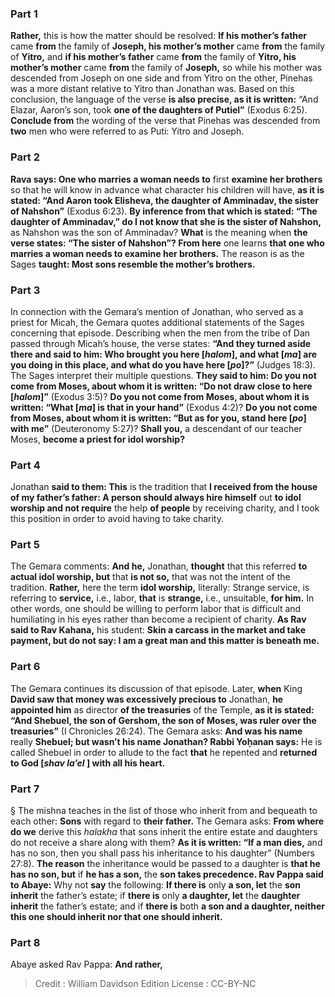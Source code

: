 
### Part 1
<b>Rather,</b> this is how the matter should be resolved: <b>If his mother’s father</b> came <b>from</b> the family of <b>Joseph, his mother’s mother</b> came <b>from</b> the family of <b>Yitro,</b> and <b>if his mother’s father</b> came <b>from</b> the family of <b>Yitro, his mother’s mother</b> came <b>from</b> the family of <b>Joseph,</b> so while his mother was descended from Joseph on one side and from Yitro on the other, Pinehas was a more distant relative to Yitro than Jonathan was. Based on this conclusion, the language of the verse <b>is also precise, as it is written:</b> “And Elazar, Aaron’s son, took <b>one of the daughters of Putiel”</b> (Exodus 6:25). <b>Conclude from</b> the wording of the verse that Pinehas was descended from <b>two</b> men who were referred to as Puti: Yitro and Joseph.

### Part 2
<b>Rava says: One who marries a woman needs to</b> first <b>examine her brothers</b> so that he will know in advance what character his children will have, <b>as it is stated: “And Aaron took Elisheva, the daughter of Amminadav, the sister of Nahshon”</b> (Exodus 6:23). <b>By inference from that which is stated: “The daughter of Amminadav,” do I not know that she is the sister of Nahshon,</b> as Nahshon was the son of Amminadav? <b>What</b> is the meaning when <b>the verse states: “The sister of Nahshon”? From here</b> one learns <b>that one who marries a woman needs to examine her brothers.</b> The reason is as the Sages <b>taught: Most sons resemble the mother’s brothers.</b>

### Part 3
In connection with the Gemara’s mention of Jonathan, who served as a priest for Micah, the Gemara quotes additional statements of the Sages concerning that episode. Describing when the men from the tribe of Dan passed through Micah’s house, the verse states: <b>“And they turned aside there and said to him: Who brought you here [<i>halom</i>], and what [<i>ma</i>] are you doing in this place, and what do you have here [<i>po</i>]?”</b> (Judges 18:3). The Sages interpret their multiple questions. <b>They said to him: Do you not come from Moses, about whom it is written: “Do not draw close to here [<i>halom</i>]”</b> (Exodus 3:5)? <b>Do you not come from Moses, about whom it is written: “What [<i>ma</i>] is that in your hand”</b> (Exodus 4:2)? <b>Do you not come from Moses, about whom it is written: “But as for you, stand here [<i>po</i>] with me”</b> (Deuteronomy 5:27)? <b>Shall you,</b> a descendant of our teacher Moses, <b>become a priest for idol worship?</b>

### Part 4
Jonathan <b>said to them: This</b> is the tradition that <b>I received from the house of my father’s father: A person should always hire himself</b> out <b>to idol worship and not require</b> the help <b>of people</b> by receiving charity, and I took this position in order to avoid having to take charity.

### Part 5
The Gemara comments: <b>And he,</b> Jonathan, <b>thought</b> that this referred <b>to actual idol worship, but</b> that <b>is not so,</b> that was not the intent of the tradition. <b>Rather,</b> here the term <b>idol worship,</b> literally: Strange service, is referring to <b>service,</b> i.e., labor, <b>that</b> is <b>strange,</b> i.e., unsuitable, <b>for him.</b> In other words, one should be willing to perform labor that is difficult and humiliating in his eyes rather than become a recipient of charity. <b>As Rav said to Rav Kahana,</b> his student: <b>Skin a carcass in the market and take payment, but do not say: I am a great man and this matter is beneath me.</b>

### Part 6
The Gemara continues its discussion of that episode. Later, <b>when</b> King <b>David saw that money was excessively precious to</b> Jonathan, <b>he appointed him</b> as director <b>of the treasuries</b> of the Temple, <b>as it is stated: “And Shebuel, the son of Gershom, the son of Moses, was ruler over the treasuries”</b> (I Chronicles 26:24). The Gemara asks: <b>And was his name</b> really <b>Shebuel; but wasn’t his name Jonathan? Rabbi Yoḥanan says:</b> He is called Shebuel in order to allude to the fact <b>that</b> he repented and <b>returned to God [<i>shav la’el</i> ] with all his heart.</b>

### Part 7
§ The mishna teaches in the list of those who inherit from and bequeath to each other: <b>Sons</b> with regard to <b>their father.</b> The Gemara asks: <b>From where do we</b> derive this <i>halakha</i> that sons inherit the entire estate and daughters do not receive a share along with them? <b>As it is written: “If a man dies,</b> and has no son, then you shall pass his inheritance to his daughter” (Numbers 27:8). <b>The reason</b> the inheritance would be passed to a daughter is <b>that he has no son, but</b> if <b>he has a son,</b> the <b>son takes precedence. Rav Pappa said to Abaye:</b> Why not <b>say</b> the following: <b>If there is</b> only <b>a son, let</b> the <b>son inherit</b> the father’s estate; if <b>there is</b> only <b>a daughter, let</b> the <b>daughter inherit</b> the father’s estate; and if <b>there is</b> both <b>a son and a daughter, neither this one should inherit nor that one should inherit.</b>

### Part 8
Abaye asked Rav Pappa: <b>And rather,</b>

>Credit : William Davidson Edition
>License : CC-BY-NC